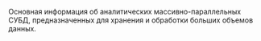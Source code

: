 Основная информация об аналитических массивно-параллельных СУБД, предназначенных для хранения и обработки больших объемов данных.